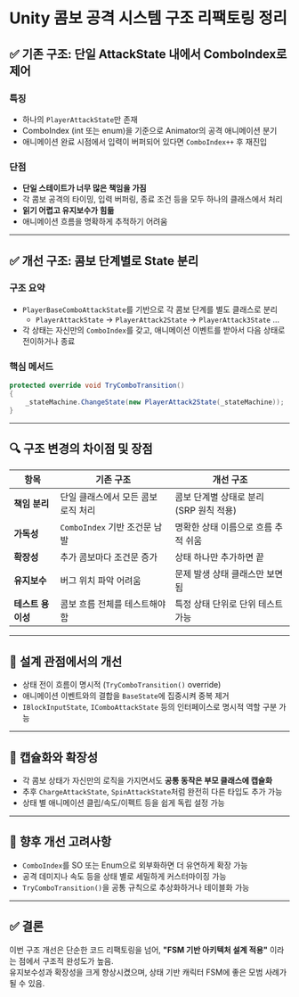 
# Unity 콤보 공격 시스템 구조 리팩토링 정리

## ✅ 기존 구조: 단일 AttackState 내에서 ComboIndex로 제어

### 특징
- 하나의 `PlayerAttackState`만 존재
- ComboIndex (int 또는 enum)을 기준으로 Animator의 공격 애니메이션 분기
- 애니메이션 완료 시점에서 입력이 버퍼되어 있다면 `ComboIndex++` 후 재진입

### 단점
- **단일 스테이트가 너무 많은 책임을 가짐**
- 각 콤보 공격의 타이밍, 입력 버퍼링, 종료 조건 등을 모두 하나의 클래스에서 처리
- **읽기 어렵고 유지보수가 힘듦**
- 애니메이션 흐름을 명확하게 추적하기 어려움

---

## ✅ 개선 구조: 콤보 단계별로 State 분리

### 구조 요약
- `PlayerBaseComboAttackState`를 기반으로 각 콤보 단계를 별도 클래스로 분리
  - `PlayerAttackState` → `PlayerAttack2State` → `PlayerAttack3State` ...
- 각 상태는 자신만의 `ComboIndex`를 갖고, 애니메이션 이벤트를 받아서 다음 상태로 전이하거나 종료

### 핵심 메서드
```csharp
protected override void TryComboTransition()
{
    _stateMachine.ChangeState(new PlayerAttack2State(_stateMachine));
}
```

---

## 🔍 구조 변경의 차이점 및 장점

| 항목 | 기존 구조 | 개선 구조 |
|------|-----------|------------|
| **책임 분리** | 단일 클래스에서 모든 콤보 로직 처리 | 콤보 단계별 상태로 분리 (SRP 원칙 적용) |
| **가독성** | `ComboIndex` 기반 조건문 남발 | 명확한 상태 이름으로 흐름 추적 쉬움 |
| **확장성** | 추가 콤보마다 조건문 증가 | 상태 하나만 추가하면 끝 |
| **유지보수** | 버그 위치 파악 어려움 | 문제 발생 상태 클래스만 보면 됨 |
| **테스트 용이성** | 콤보 흐름 전체를 테스트해야 함 | 특정 상태 단위로 단위 테스트 가능 |

---

## 🧠 설계 관점에서의 개선

- 상태 전이 흐름이 명시적 (`TryComboTransition()` override)
- 애니메이션 이벤트와의 결합을 `BaseState`에 집중시켜 중복 제거
- `IBlockInputState`, `IComboAttackState` 등의 인터페이스로 명시적 역할 구분 가능

---

## 💎 캡슐화와 확장성

- 각 콤보 상태가 자신만의 로직을 가지면서도 **공통 동작은 부모 클래스에 캡슐화**
- 추후 `ChargeAttackState`, `SpinAttackState`처럼 완전히 다른 타입도 추가 가능
- 상태 별 애니메이션 클립/속도/이펙트 등을 쉽게 독립 설정 가능

---

## 🔧 향후 개선 고려사항

- `ComboIndex`를 SO 또는 Enum으로 외부화하면 더 유연하게 확장 가능
- 공격 데미지나 속도 등을 상태 별로 세밀하게 커스터마이징 가능
- `TryComboTransition()`을 공통 규칙으로 추상화하거나 테이블화 가능

---

## ✅ 결론

이번 구조 개선은 단순한 코드 리팩토링을 넘어, **"FSM 기반 아키텍처 설계 적용"** 이라는 점에서 구조적 완성도가 높음.  
유지보수성과 확장성을 크게 향상시켰으며, 상태 기반 캐릭터 FSM에 좋은 모범 사례가 될 수 있음.
